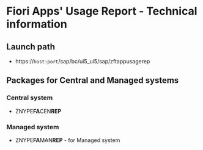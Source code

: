# Fiori Apps' Usage Report - Technical information

## Launch path
* https://`host:port`/sap/bc/ui5_ui5/sap/zftappusagerep

## Packages for Central and Managed systems
### Central system
* ZNYPE**FA**CEN**REP**

### Managed system
* ZNYPE**FA**MAN**REP** - for Managed system


